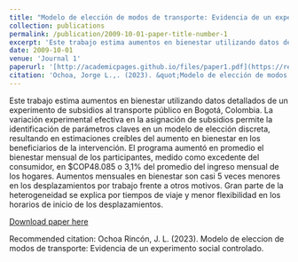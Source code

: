 ```yaml
---
title: "Modelo de elección de modos de transporte: Evidencia de un experimento social controlado"
collection: publications
permalink: /publication/2009-10-01-paper-title-number-1
excerpt: 'Este trabajo estima aumentos en bienestar utilizando datos detallados de un experimento de subsidios al transporte público en Bogotá, Colombia. La variación experimental efectiva en la asignación de subsidios permite la identificación de parámetros claves en un modelo de elección discreta, resultando en estimaciones creíbles del aumento en bienestar en los beneficiarios de la intervención. El programa aumentó en promedio el bienestar mensual de los participantes, medido como excedente del consumidor, en $COP48.085 o 3,1% del promedio del ingreso mensual de los hogares. Aumentos mensuales en bienestar son casi 5 veces menores en los desplazamientos por trabajo frente a otros motivos. Gran parte de la heterogeneidad se explica por tiempos de viaje y menor flexibilidad en los horarios de inicio de los desplazamientos.'
date: 2009-10-01
venue: 'Journal 1'
paperurl: '[http://academicpages.github.io/files/paper1.pdf](https://repositorio.uniandes.edu.co/handle/1992/68518)'
citation: 'Ochoa, Jorge L.,. (2023). &quot;Modelo de elección de modos de transporte: Evidencia de un experimento social controlado.&quot; <i>Journal 1</i>. 1(1).'
---
```

Este trabajo estima aumentos en bienestar utilizando datos detallados de un experimento de subsidios al transporte público en Bogotá, Colombia. La variación experimental efectiva en la asignación de subsidios permite la identificación de parámetros claves en un modelo de elección discreta, resultando en estimaciones creíbles del aumento en bienestar en los beneficiarios de la intervención. El programa aumentó en promedio el bienestar mensual de los participantes, medido como excedente del consumidor, en $COP48.085 o 3,1% del promedio del ingreso mensual de los hogares. Aumentos mensuales en bienestar son casi 5 veces menores en los desplazamientos por trabajo frente a otros motivos. Gran parte de la heterogeneidad se explica por tiempos de viaje y menor flexibilidad en los horarios de inicio de los desplazamientos.

[Download paper here](https://repositorio.uniandes.edu.co/handle/1992/68518)

Recommended citation: Ochoa Rincón, J. L. (2023). Modelo de eleccion de modos de transporte: Evidencia de un experimento social controlado.

